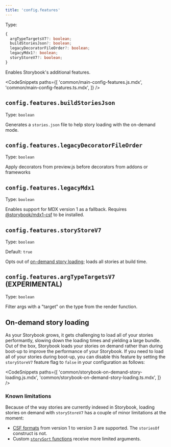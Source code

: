 ```yaml
---
title: 'config.features'
---
```


Type:

```ts
{
  argTypeTargetsV7?: boolean;
  buildStoriesJson?: boolean;
  legacyDecoratorFileOrder?: boolean;
  legacyMdx1?: boolean;
  storyStoreV7?: boolean;
}
```

Enables Storybook's additional features.

<!-- prettier-ignore-start -->

<CodeSnippets
  paths={[
    'common/main-config-features.js.mdx',
    'common/main-config-features.ts.mdx',
  ]}
/>

<!-- prettier-ignore-end -->

## `config.features.buildStoriesJson`

Type: `boolean`

Generates a `stories.json` file to help story loading with the on-demand mode.

## `config.features.legacyDecoratorFileOrder`

Type: `boolean`

Apply decorators from preview.js before decorators from addons or frameworks

## `config.features.legacyMdx1`

Type: `boolean`

Enables support for MDX version 1 as a fallback. Requires [@storybook/mdx1-csf](https://github.com/storybookjs/mdx1-csf) to be installed.

## `config.features.storyStoreV7`

Type: `boolean`

Default: `true`

Opts out of [on-demand story loading](#on-demand-story-loading); loads all stories at build time.

## `config.features.argTypeTargetsV7` (EXPERIMENTAL)

Type: `boolean`

Filter args with a "target" on the type from the render function.

## On-demand story loading

As your Storybook grows, it gets challenging to load all of your stories performantly, slowing down the loading times and yielding a large bundle. Out of the box, Storybook loads your stories on demand rather than during boot-up to improve the performance of your Storybook. If you need to load all of your stories during boot-up, you can disable this feature by setting the `storyStoreV7` feature flag to `false` in your configuration as follows:

<!-- prettier-ignore-start -->

<CodeSnippets
  paths={[
    'common/storybook-on-demand-story-loading.js.mdx',
    'common/storybook-on-demand-story-loading.ts.mdx',
  ]}
/>

<!-- prettier-ignore-end -->

### Known limitations

Because of the way stories are currently indexed in Storybook, loading stories on demand with `storyStoreV7` has a couple of minor limitations at the moment:

- [CSF formats](../api/csf.md) from version 1 to version 3 are supported. The `storiesOf` construct is not.
- Custom [`storySort` functions](../writing-stories/naming-components-and-hierarchy.md#sorting-stories) receive more limited arguments.
